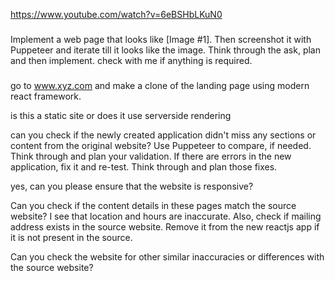 
https://www.youtube.com/watch?v=6eBSHbLKuN0


###
Implement a web page that looks like [Image #1]. Then screenshot it with Puppeteer and
   iterate till it looks like the image. Think through the ask, plan and then implement.
    check with me if anything is required.


###
go to www.xyz.com and make a clone of the landing page using modern react framework.

is this a static site or does it use serverside rendering

can you check if the newly created application didn't miss any sections or content 
  from the original website?  Use Puppeteer to compare, if needed.  Think through and 
  plan your validation.  If there are errors in the new application, fix it and re-test.
   Think through and plan  those fixes.

yes, can you please ensure that the website is responsive?

Can you check if the content details in these pages match the source website? I see 
  that location and hours are inaccurate. Also, check if mailing address exists in the 
  source website.  Remove it from the new reactjs app if it is not present in the 
  source.

Can you check the website for other similar inaccuracies or differences with the 
  source website?
